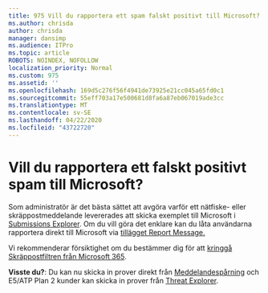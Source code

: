 ```yaml
---
title: 975 Vill du rapportera ett spam falskt positivt till Microsoft?
ms.author: chrisda
author: chrisda
manager: dansimp
ms.audience: ITPro
ms.topic: article
ROBOTS: NOINDEX, NOFOLLOW
localization_priority: Normal
ms.custom: 975
ms.assetid: ''
ms.openlocfilehash: 169d5c276f56f4941de73925e21cc045a65fd0c1
ms.sourcegitcommit: 55eff703a17e500681d8fa6a87eb067019ade3cc
ms.translationtype: MT
ms.contentlocale: sv-SE
ms.lasthandoff: 04/22/2020
ms.locfileid: "43722720"
---
```

# <a name="would-you-like-to-report-a-spam-false-positive-to-microsoft"></a>Vill du rapportera ett falskt positivt spam till Microsoft?

Som administratör är det bästa sättet att avgöra varför ett nätfiske- eller skräppostmeddelande levererades att skicka exemplet till Microsoft i [Submissions Explorer](https://protection.office.com/reportsubmission). Om du vill göra det enklare kan du låta användarna rapportera direkt till Microsoft via [tillägget Report Message.](https://appsource.microsoft.com/product/office/WA104381180?src=office&tab=Overview)

Vi rekommenderar försiktighet om du bestämmer dig för att [kringgå Skräppostfiltren från Microsoft 365](https://docs.microsoft.com/exchange/troubleshoot/antispam/cautions-against-bypassing-spam-filters).

**Visste du?**: Du kan nu skicka in prover direkt från [Meddelandespårning](https://protection.office.com/messagetrace) och E5/ATP Plan 2 kunder kan skicka in prover från [Threat Explorer](https://docs.microsoft.com/microsoft-365/security/office-365-security/threat-explorer).
